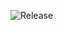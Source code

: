 ![Release](https://img.shields.io/maven-metadata/v/https/plugins.gradle.org/m2/com/github/wumo/gradle-javacpp-plugin/maven-metadata.xml.svg?label=com.github.wumo.javacpp)

